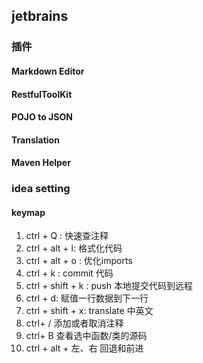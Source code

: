 ## jetbrains

### 插件

#### Markdown Editor

#### RestfulToolKit

#### POJO to JSON

#### Translation

#### Maven Helper

### idea setting

#### keymap

1. ctrl + Q : 快速查注释
2. ctrl + alt + l: 格式化代码
3. ctrl + alt + o : 优化imports
4. ctrl + k : commit 代码
5. ctrl + shift + k : push 本地提交代码到远程
6. ctrl + d: 赋值一行数据到下一行
7. ctrl + shift + x: translate 中英文
8. ctrl+ / 添加或者取消注释
9. ctrl+ B 查看选中函数/类的源码
10. ctrl + alt + 左、右 回退和前进
